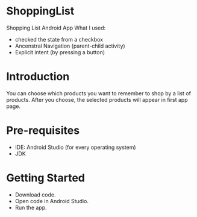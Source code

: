 # ShoppingList
Shopping List Android App
What I used:
- checked the state from a checkbox
- Ancenstral Navigation (parent-child activity)
- Explicit intent (by pressing a button)
# Introduction
You can choose which products you want to remember to shop by a list of products. After you choose, the selected products will appear in first app page.
# Pre-requisites
- IDE: Android Studio (for every operating system)
- JDK
# Getting Started
- Download code.
- Open code in Android Studio.
- Run the app.

